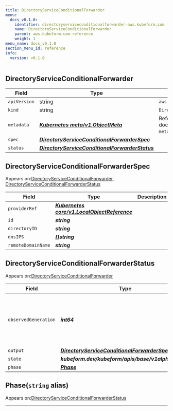 ```yaml
---
title: DirectoryServiceConditionalForwarder
menu:
  docs_v0.1.0:
    identifier: directoryserviceconditionalforwarder-aws.kubeform.com
    name: DirectoryServiceConditionalForwarder
    parent: aws.kubeform.com-reference
    weight: 1
menu_name: docs_v0.1.0
section_menu_id: reference
info:
  version: v0.1.0
---
```


## DirectoryServiceConditionalForwarder
| Field | Type | Description |
| ------ | ----- | ----------- |
| `apiVersion` | string | `aws.kubeform.com/v1alpha1` |
|    `kind` | string | `DirectoryServiceConditionalForwarder` |
| `metadata` | ***[Kubernetes meta/v1.ObjectMeta](https://kubernetes.io/docs/reference/generated/kubernetes-api/v1.13/#objectmeta-v1-meta)***|Refer to the Kubernetes API documentation for the fields of the `metadata` field.|
| `spec` | ***[DirectoryServiceConditionalForwarderSpec](#directoryserviceconditionalforwarderspec)***||
| `status` | ***[DirectoryServiceConditionalForwarderStatus](#directoryserviceconditionalforwarderstatus)***||
## DirectoryServiceConditionalForwarderSpec

Appears on:[DirectoryServiceConditionalForwarder](#directoryserviceconditionalforwarder), [DirectoryServiceConditionalForwarderStatus](#directoryserviceconditionalforwarderstatus)

| Field | Type | Description |
| ------ | ----- | ----------- |
| `providerRef` | ***[Kubernetes core/v1.LocalObjectReference](https://kubernetes.io/docs/reference/generated/kubernetes-api/v1.13/#localobjectreference-v1-core)***||
| `id` | ***string***||
| `directoryID` | ***string***||
| `dnsIPS` | ***[]string***||
| `remoteDomainName` | ***string***||
## DirectoryServiceConditionalForwarderStatus

Appears on:[DirectoryServiceConditionalForwarder](#directoryserviceconditionalforwarder)

| Field | Type | Description |
| ------ | ----- | ----------- |
| `observedGeneration` | ***int64***| ***(Optional)*** Resource generation, which is updated on mutation by the API Server.|
| `output` | ***[DirectoryServiceConditionalForwarderSpec](#directoryserviceconditionalforwarderspec)***| ***(Optional)*** |
| `state` | ***kubeform.dev/kubeform/apis/base/v1alpha1.State***| ***(Optional)*** |
| `phase` | ***[Phase](#phase)***| ***(Optional)*** |
## Phase(`string` alias)

Appears on:[DirectoryServiceConditionalForwarderStatus](#directoryserviceconditionalforwarderstatus)

---
